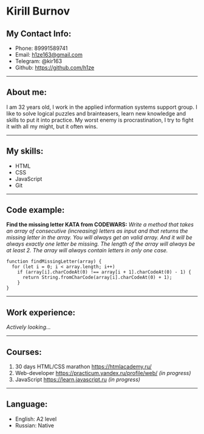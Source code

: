 # Kirill Burnov

## My Contact Info:

- Phone: 89991589741
- Email: h1ze163@gmail.com
- Telegram: @kir163
- Github: <https://github.com/h1ze>

---

## About me:

I am 32 years old, I work in the applied information systems support group. I like to solve logical puzzles and brainteasers, learn new knowledge and skills to put it into practice.
My worst enemy is procrastination, I try to fight it with all my might, but it often wins.

---

## My skills:

- HTML
- CSS
- JavaScript
- Git

---

## Code example:

**Find the missing letter KATA from CODEWARS:** _Write a method that takes an array of consecutive (increasing) letters as input and that returns the missing letter in the array.
You will always get an valid array. And it will be always exactly one letter be missing. The length of the array will always be at least 2.
The array will always contain letters in only one case._

```
function findMissingLetter(array) {
  for (let i = 0; i < array.length; i++)
    if (array[i].charCodeAt(0) !== array[i + 1].charCodeAt(0) - 1) {
      return String.fromCharCode(array[i].charCodeAt(0) + 1);
    }
}
```

---

## Work experience:

_Actively looking..._

---

## Courses:

1. 30 days HTML/CSS marathon <https://htmlacademy.ru/>
2. Web-developer <https://practicum.yandex.ru/profile/web/> _(in progress)_
3. JavaScript <https://learn.javascript.ru> _(in progress)_

---

## Language:

- English: A2 level
- Russian: Native
